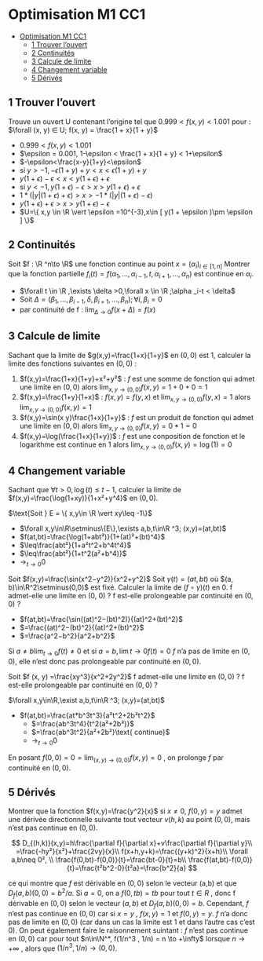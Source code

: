 # Optimisation M1 CC1

- [Optimisation M1 CC1](#optimisation-m1-cc1)
  - [1 Trouver l’ouvert](#1-trouver-louvert)
  - [2 Continuités](#2-continuités)
  - [3 Calcule de limite](#3-calcule-de-limite)
  - [4 Changement variable](#4-changement-variable)
  - [5 Dérivés](#5-dérivés)

## 1 Trouver l’ouvert

Trouve un ouvert U contenant l’origine tel que $0.999 < f (x, y) < 1.001$ pour : $\forall (x, y) ∈ U; f(x, y) = \frac{1 + x}{1 + y}$

- $0.999 < f (x, y) < 1.001$
- $\epsilon = 0.001, 1-\epsilon < \frac{1 + x}{1 + y} < 1+\epsilon$
- $-\epsilon<\frac{x-y}{1+y}<\epsilon$
- si $y > -1,-\epsilon(1+y)+y < x < \epsilon(1+y)+y$
- $y(1+\epsilon)-\epsilon < x < y(1+\epsilon)+\epsilon$
- $\text{si }y < -1,y(1+\epsilon)-\epsilon > x >y(1+\epsilon)+\epsilon$
- $1*(\vert y\vert (1+\epsilon)+\epsilon)>x>-1*(\vert y\vert (1+\epsilon)-\epsilon)$
- $y(1+\epsilon )+\epsilon > x > y(1+\epsilon )-\epsilon$
- $U=\{ x,y \in \R \vert \epsilon =10^{-3},x\in [ y(1 + \epsilon )\pm \epsilon ] \}$

## 2 Continuités

Soit $f : \R ^n\to \R$  une fonction continue au point $x = ( \alpha _i)_{i \in [1,n]}$
Montrer que la fonction partielle $f_i(t) = f(\alpha _1,\dots , \alpha _{i−1}, t, \alpha _{i+1},\dots , \alpha _n)$ est continue en $\alpha _i$.

- $\forall t \in \R ,\exists \delta >0,\forall x \in \R ;\alpha _i-t < \delta$
- $\text{Soit }\Delta=(\beta _1,\dots , \beta _{i−1}, \delta, \beta _{i+1},\dots , \beta _n);\forall i,\beta _i=0$
- $\text{par continuité de f : }\lim _{\Delta \to 0}f(x+\Delta )=f(x)$

## 3 Calcule de limite

Sachant que la limite de $g(x,y)=\frac{1+x}{1+y}$ en $(0,0)$ est $1$, calculer la limite des fonctions suivantes en
$(0, 0)$ :

1. $f(x,y)=\frac{1+x}{1+y}+x²+y²$ : $f$ est une somme de fonction qui admet une limite en $(0,0)$ alors $\lim _{x,y\to(0,0)}f(x,y)=1+0+0=1$
2. $f(x,y)=\frac{1+y}{1+x}$ : $f(x,y)=f(y,x)$ et $\lim _{x,y\to(0,0)}f(y,x)=1$ alors $\lim _{x,y\to(0,0)}f(x,y)=1$
3. $f(x,y)=\sin(x y)\frac{1+x}{1+y}$ :  $f$ est un produit de fonction qui admet une limite en $(0,0)$ alors $\lim _{x,y\to(0,0)}f(x,y)=0*1=0$
4. $f(x,y)=\log(\frac{1+x}{1+y})$ : $f$ est une conposition de fonction et le logarithme est continue en $1$ alors $\lim _{x,y\to(0,0)}f(x,y)=\log(1)=0$

## 4 Changement variable

Sachant que $\forall t>0,\log(t)\leq t−1$, calculer la limite de $f(x,y)=\frac{\log(1+xy)}{1+x²+y^4}$ en $(0, 0)$.

$\text{Soit } E = \{ x,y\in \R \vert xy\leq -1\}$

- $\forall x,y\in\R\setminus\{E\},\exists a,b,t\in\R ^3; (x,y)=(at,bt)$
- $f(at,bt)=\frac{\log(1+abt²)}{1+(at)²+(bt)^4}$
- $\leq\frac{abt²}{1+a²t^2+b^4t^4}$
- $\leq\frac{abt²}{1+t^2(a²+b^4)}$
- $\to _{t\to 0} 0$

Soit $f(x,y)=\frac{\sin(x^2−y^2)}{x^2+y^2}$
Soit $\gamma(t) = (at, bt)$ où $(a, b)\in\R^2\setminus(0,0)$ est fixé.
Calculer la limite de $(f\circ\gamma)(t)$ en $0$.
f admet-elle une limite en (0, 0) ?
f est-elle prolongeable par continuité en (0, 0) ?

- $f(at,bt)=\frac{\sin((at)^2−(bt)^2)}{(at)^2+(bt)^2}$
- $=\frac{(at)^2−(bt)^2}{(at)^2+(bt)^2}$
- $=\frac{a^2−b^2}{a^2+b^2}$

Si $a \neq b \lim_{t\to 0}f(t)≠0$ et si $a=b, \lim{t\to 0}f(t)=0$ $f$ n’a pas de limite en $(0, 0)$, elle n’est donc pas prolongeable par continuité en $(0 , 0)$.

Soit $f (x, y) =\frac{xy^3}{x^2+2y^2}$
f admet-elle une limite en $(0,0)$ ?
f est-elle prolongeable par continuité en $(0, 0)$ ?

$\forall x,y\in\R,\exist a,b,t\in\R ^3; (x,y)=(at,bt)$

- $f(at,bt)=\frac{at*b^3t^3}{a²t^2+2b²t^2}$
  - $=\frac{ab^3t^4}{t^2(a²+2b²)}$
  - $=\frac{ab^3t^2}{a²+2b²}\text{ continue}$
  - $\to _{t\to 0} 0$

En posant $f(0,0) = 0 = \lim_{(x,y)\to (0,0)} f (x,y)=0$ , on prolonge $f$ par continuité en $(0, 0)$.

## 5 Dérivés

Montrer que la fonction $f(x,y)=\frac{y^2}{x}$ si $x\neq 0$, $f(0,y) = y$ admet une
dérivée directionnelle suivante tout vecteur $v(h,k)$ au point $( 0 , 0)$, mais n’est pas continue en $(0 , 0)$.

$$
D_{(h,k)}(x,y)=h\frac{\partial f}{\partial x}+v\frac{\partial f}{\partial y}\\
=\frac{-hy²}{x²}+\frac{2vy}{x}\\
f(x+h,y+k)=\frac{(y+k)^2}{x+h}\\
\forall a,b\neq 0², \\
\frac{f(0,bt)-f(0,0)}{t}=\frac{bt-0}{t}=b\\
\frac{f(at,bt)-f(0,0)}{t}=\frac{t²b^2-0}{t²a}=\frac{b^2}{a}
$$

ce qui montre que $f$ est dérivable en $(0,0)$ selon le vecteur (a,b) et que $D_f(a,b) (0,0) = b^2 /a$.
Si $a = 0$, on a $f(0,tb) = tb$ pour tout $t \in R$ , donc f dérivable en $(0,0)$ selon le vecteur $(a , b)$ et
$D_f(a,b)(0,0) = b$.
Cependant, $f$ n’est pas continue en $(0 , 0)$ car si $x = y$ , $f(x,y) = 1$ et $f(0,y) = y$. $f$ n’a donc pas de limite en $(0,0)$ (car dans un cas la limite est $1$ et dans l’autre cas c’est $0$).
On peut également faire le raisonnement suintant : $f$ n’est pas continue en $(0 , 0)$ car pour tout $n\in\N^*, f(1/n^3 , 1/n) = n \to +\infty$ lorsque $n \to +\infty$ , alors que $(1/n^3 , 1/n) \to(0, 0)$.
